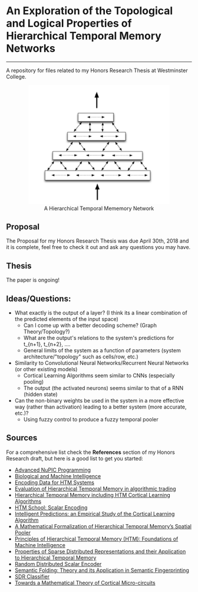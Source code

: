 # An Exploration of the Topological and Logical Properties of Hierarchical Temporal Memory Networks
---------------------------------------------------------------------------------------------------
A repository for files related to my Honors Research Thesis at Westminster College.

<center>
  <figure>
    <img src="images/hierarchy.png"  style="max-width:90%;">
    <figcaption>A Hierarchical Temporal Mememory Network</figcaption>
  </figure>
</center>

## Proposal

The Proposal for my Honors Research Thesis was due April 30th, 2018 and it is complete, feel free to check it out and ask any questions you may have.

## Thesis

The paper is ongoing!

## Ideas/Questions:

* What exactly is the output of a layer? (I think its a linear combination of the predicted elements of the input space)
  * Can I come up with a better decoding scheme? (Graph Theory/Topology?)
  * What are the output's relations to the system's predictions for t_{n+1}, t_{n+2}, ....
  * General limits of the system as a function of parameters (system architecture/"topology" such as cells/row, etc.)
* Similarity to Convolutional Neural Networks/Recurrent Neural Networks (or other existing models)
  * Cortical Learning Algorithms seem similar to CNNs (especially pooling)
  * The output (the activated neurons) seems similar to that of a RNN (hidden state)
* Can the non-binary weights be used in the system in a more effective way (rather than activation) leading to a better system (more accurate, etc.)?
  * Using fuzzy control to produce a fuzzy temporal pooler


## Sources

For a comprehensive list check the **References** section of my Honors Research draft, but here is a good list to get you started:

* [Advanced NuPIC Programming](src/Advanced_NuPIC_Programming.pdf)
* [Biological and Machine Intelligence](src/Biological_and_Machine_Intelligence.pdf)
* [Encoding Data for HTM Systems](src/Encoding_Data_for_HTM_Systems.pdf)
* [Evaluation of Hierarchical Temporal Memory in algorithmic trading](src//home/alex/Documents/GitHubRepos/HonorsResearch/src/Evaluation_of_Hierarchical_Temporal_Memory_in_algorithmic_trading.pdf)
* [Hierarchical Temporal Memory including HTM Cortical Learning Algorithms](src/Hierarchical_Temporal_Memory_including_HTM_Cortical_Learning_Algorithms.pdf)
* [HTM School: Scalar Encoding](https://www.youtube.com/watch?v=V3Yqtpytif0)
* [Intelligent Predictions: an Empirical Study of the Cortical Learning Algorithm](src//home/alex/Documents/GitHubRepos/HonorsResearch/src/Intelligent_Predictions:_an_Empirical_Study_of_the_Cortical_Learning_Algorithm.pdf)
* [A Mathematical Formalization of Hierarchical Temporal Memory’s Spatial Pooler](src/A_Mathematical_Formalization_of_Hierarchical_Temporal_Memory’s_Spatial_Pooler.pdf)
* [Principles of Hierarchical Temporal Memory (HTM): Foundations of Machine Intelligence](https://www.youtube.com/watch?v=6ufPpZDmPKA)
* [Properties of Sparse Distributed Representations and their Application to Hierarchical Temporal Memory](src/Properties_of_Sparse_Distributed_Representations_and_their_Applications_to_Hierarchical_Temporal_Memory.pdf)
* [Random Distributed Scalar Encoder](http://fergalbyrne.github.io/rdse.html)
* [Semantic Folding: Theory and its Application in Semantic Fingerprinting](src/Semantic_Folding:_Theory_and_its_Application_in_Semantic_Fingerprinting.pdf)
* [SDR Classifier](http://hopding.com/sdr-classifier#title)
* [Towards a Mathematical Theory of Cortical Micro-circuits](src/Towards_a_Mathematical_Theory_of_Cortical_Micro-circuits.PDF)
